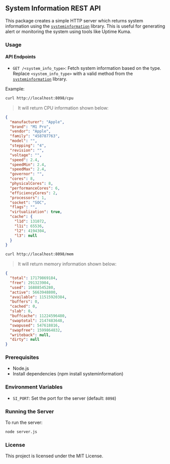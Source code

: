 ## System Information REST API

This package creates a simple HTTP server which returns system information using the [`systeminformation`](https://www.npmjs.com/package/systeminformation) library. This is useful for generating alert or monitoring the system using tools like Uptime Kuma. 

### Usage

#### API Endpoints

- `GET /<system_info_type>`: Fetch system information based on the type. Replace `<system_info_type>` with a valid method from the [`systeminformation`](https://www.npmjs.com/package/systeminformation) library.

Example:

```bash
curl http://localhost:8098/cpu
```
> It will return CPU information shown below:

```json
{
  "manufacturer": "Apple",
  "brand": "M1 Pro",
  "vendor": "Apple",
  "family": "458787763",
  "model": "",
  "stepping": "4",
  "revision": "",
  "voltage": "",
  "speed": 2.4,
  "speedMin": 2.4,
  "speedMax": 2.4,
  "governor": "",
  "cores": 8,
  "physicalCores": 8,
  "performanceCores": 6,
  "efficiencyCores": 2,
  "processors": 1,
  "socket": "SOC",
  "flags": "",
  "virtualization": true,
  "cache": {
    "l1d": 131072,
    "l1i": 65536,
    "l2": 4194304,
    "l3": null
  }
}
```

```bash
curl http://localhost:8098/mem
```
> It will return memory information shown below:

```json
{
  "total": 17179869184,
  "free": 291323904,
  "used": 16888545280,
  "active": 5663948800,
  "available": 11515920384,
  "buffers": 0,
  "cached": 0,
  "slab": 0,
  "buffcache": 11224596480,
  "swaptotal": 2147483648,
  "swapused": 547618816,
  "swapfree": 1599864832,
  "writeback": null,
  "dirty": null
}
```

### Prerequisites

- Node.js
- Install dependencies (npm install systeminformation)

### Environment Variables

- `SI_PORT`: Set the port for the server (default: `8098`)

### Running the Server

To run the server:

```bash
node server.js
```

### License

This project is licensed under the MIT License.